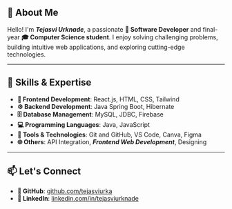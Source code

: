 ## 👋 About Me  
Hello! I'm ***Tejasvi Urknade***, a passionate **🌟 Software Developer** and final-year **🎓 Computer Science student**. I enjoy solving challenging problems, building intuitive web applications, and exploring cutting-edge technologies.

---

## 🌟 Skills & Expertise  

- **🎨 Frontend Development**: React.js, HTML, CSS, Tailwind  
- **⚙️ Backend Development**: Java Spring Boot, Hibernate  
- **🗄️ Database Management**: MySQL, JDBC, Firebase  
- **💻 Programming Languages**: Java, JavaScript  
- **🔧 Tools & Technologies**: Git and GitHub, VS Code, Canva, Figma  
- **🌐 Others**: API Integration, ***Frontend Web Development***, Designing  

---

## 📫 Let's Connect  

- **🐙 GitHub**: [github.com/tejasviurka](https://github.com/tejasviurka)  
- **🔗 LinkedIn**: [linkedin.com/in/tejasviurknade](#)

